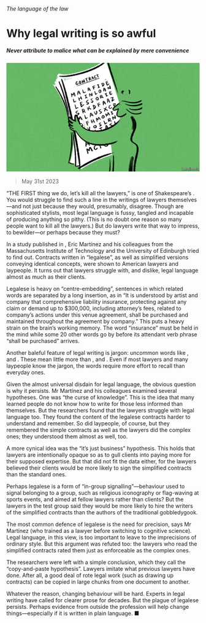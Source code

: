 ###### The language of the law

# Why legal writing is so awful 

##### Never attribute to malice what can be explained by mere convenience 

![image](images/20230603_STD001.jpg) 

> May 31st 2023 

“THE FIRST thing we do, let’s kill all the lawyers,” is one of Shakespeare’s . You would struggle to find such a line in the writings of lawyers themselves—and not just because they would, presumably, disagree. Though  are sophisticated stylists, most legal language is fussy, tangled and incapable of producing anything so pithy. (This is no doubt one reason so many people want to kill all the lawyers.) But do lawyers write that way to impress, to bewilder—or perhaps because they must?

In a study published in , Eric Martínez and his colleagues from the Massachusetts Institute of Technology and the University of Edinburgh tried to find out. Contracts written in “legalese”, as well as simplified versions conveying identical concepts, were shown to American lawyers and laypeople. It turns out that lawyers struggle with, and dislike, legal language almost as much as their clients.

Legalese is heavy on “centre-embedding”, sentences in which related words are separated by a long insertion, as in “It is understood by artist and company that comprehensive liability insurance, protecting against any claim or demand up to $300,000, including attorney’s fees, related to company’s actions under this venue agreement, shall be purchased and maintained throughout the agreement by company.” This puts a heavy strain on the brain’s working memory. The word “insurance” must be held in the mind while some 20 other words go by before its attendant verb phrase “shall be purchased” arrives. 

Another baleful feature of legal writing is jargon: uncommon words like , and . These mean little more than ,  and . Even if most lawyers and many laypeople know the jargon, the words require more effort to recall than everyday ones.

Given the almost universal disdain for legal language, the obvious question is why it persists. Mr Martínez and his colleagues examined several hypotheses. One was “the curse of knowledge”. This is the idea that many learned people do not know how to write for those less informed than themselves. But the researchers found that the lawyers struggle with legal language too. They found the content of the legalese contracts harder to understand and remember. So did laypeople, of course, but they remembered the simple contracts as well as the lawyers did the complex ones; they understood them almost as well, too.

A more cynical idea was the “it’s just business” hypothesis. This holds that lawyers are intentionally opaque so as to gull clients into paying more for their supposed expertise. But that did not fit the data either, for the lawyers believed their clients would be more likely to sign the simplified contracts than the standard ones. 

Perhaps legalese is a form of “in-group signalling”—behaviour used to signal belonging to a group, such as religious iconography or flag-waving at sports events, and aimed at fellow lawyers rather than clients? But the lawyers in the test group said they would be more likely to hire the writers of the simplified contracts than the authors of the traditional gobbledygook.

The most common defence of legalese is the need for precision, says Mr Martínez (who trained as a lawyer before switching to cognitive science). Legal language, in this view, is too important to leave to the imprecisions of ordinary style. But this argument was refuted too: the lawyers who read the simplified contracts rated them just as enforceable as the complex ones. 

The researchers were left with a simple conclusion, which they call the “copy-and-paste hypothesis”. Lawyers imitate what previous lawyers have done. After all, a good deal of rote legal work (such as drawing up contracts) can be copied in large chunks from one document to another. 

Whatever the reason, changing behaviour will be hard. Experts in legal writing have called for clearer prose for decades. But the plague of legalese persists. Perhaps evidence from outside the profession will help change things—especially if it is written in plain language. ■


